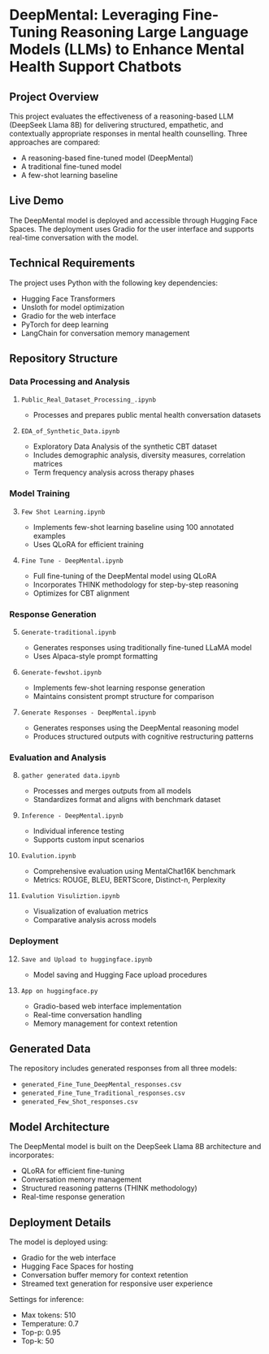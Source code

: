 # DeepMental: Leveraging Fine-Tuning Reasoning Large Language Models (LLMs) to Enhance Mental Health Support Chatbots

## Project Overview

This project evaluates the effectiveness of a reasoning-based LLM (DeepSeek Llama 8B) for delivering structured, empathetic, and contextually appropriate responses in mental health counselling. Three approaches are compared:
- A reasoning-based fine-tuned model (DeepMental)
- A traditional fine-tuned model
- A few-shot learning baseline

## Live Demo

The DeepMental model is deployed and accessible through Hugging Face Spaces. The deployment uses Gradio for the user interface and supports real-time conversation with the model.

## Technical Requirements

The project uses Python with the following key dependencies:
- Hugging Face Transformers
- Unsloth for model optimization
- Gradio for the web interface
- PyTorch for deep learning
- LangChain for conversation memory management

## Repository Structure

### Data Processing and Analysis
1. `Public_Real_Dataset_Processing_.ipynb`
   - Processes and prepares public mental health conversation datasets

2. `EDA_of_Synthetic_Data.ipynb`
   - Exploratory Data Analysis of the synthetic CBT dataset
   - Includes demographic analysis, diversity measures, correlation matrices
   - Term frequency analysis across therapy phases

### Model Training
3. `Few Shot Learning.ipynb`
   - Implements few-shot learning baseline using 100 annotated examples
   - Uses QLoRA for efficient training

4. `Fine Tune - DeepMental.ipynb`
   - Full fine-tuning of the DeepMental model using QLoRA
   - Incorporates THINK methodology for step-by-step reasoning
   - Optimizes for CBT alignment

### Response Generation
5. `Generate-traditional.ipynb`
   - Generates responses using traditionally fine-tuned LLaMA model
   - Uses Alpaca-style prompt formatting

6. `Generate-fewshot.ipynb`
   - Implements few-shot learning response generation
   - Maintains consistent prompt structure for comparison

7. `Generate Responses - DeepMental.ipynb`
   - Generates responses using the DeepMental reasoning model
   - Produces structured outputs with cognitive restructuring patterns

### Evaluation and Analysis
8. `gather generated data.ipynb`
   - Processes and merges outputs from all models
   - Standardizes format and aligns with benchmark dataset

9. `Inference - DeepMental.ipynb`
   - Individual inference testing
   - Supports custom input scenarios

10. `Evalution.ipynb`
    - Comprehensive evaluation using MentalChat16K benchmark
    - Metrics: ROUGE, BLEU, BERTScore, Distinct-n, Perplexity

11. `Evalution Visuliztion.ipynb`
    - Visualization of evaluation metrics
    - Comparative analysis across models

### Deployment
12. `Save and Upload to huggingface.ipynb`
    - Model saving and Hugging Face upload procedures

13. `App on huggingface.py`
    - Gradio-based web interface implementation
    - Real-time conversation handling
    - Memory management for context retention

## Generated Data
The repository includes generated responses from all three models:
- `generated_Fine_Tune_DeepMental_responses.csv`
- `generated_Fine_Tune_Traditional_responses.csv`
- `generated_Few_Shot_responses.csv`

## Model Architecture

The DeepMental model is built on the DeepSeek Llama 8B architecture and incorporates:
- QLoRA for efficient fine-tuning
- Conversation memory management
- Structured reasoning patterns (THINK methodology)
- Real-time response generation

## Deployment Details

The model is deployed using:
- Gradio for the web interface
- Hugging Face Spaces for hosting
- Conversation buffer memory for context retention
- Streamed text generation for responsive user experience

Settings for inference:
- Max tokens: 510
- Temperature: 0.7
- Top-p: 0.95
- Top-k: 50
